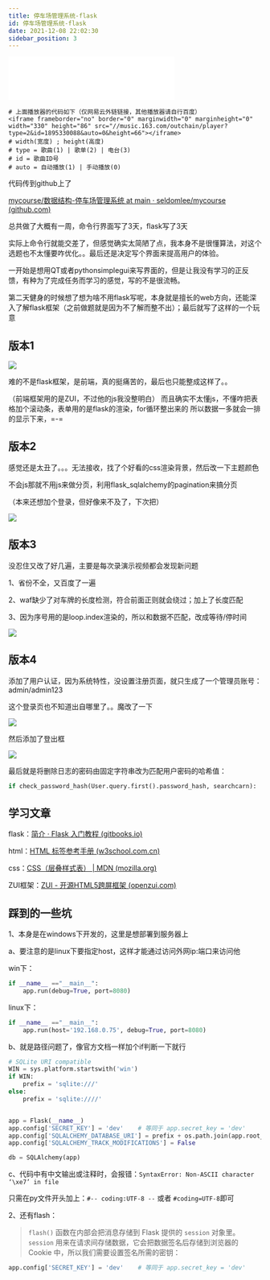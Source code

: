 ```yaml
---
title: 停车场管理系统-flask
id: 停车场管理系统-flask
date: 2021-12-08 22:02:30
sidebar_position: 3
---
```


<!-- more -->

<iframe frameborder="no" border="0" marginwidth="0" marginheight="0" width="330" height="86" src="//music.163.com/outchain/player?type=2&id=1895330088&auto=0&height=66"></iframe>

```
# 上面播放器的代码如下（仅网易云外链链接，其他播放器请自行百度）
<iframe frameborder="no" border="0" marginwidth="0" marginheight="0" width="330" height="86" src="//music.163.com/outchain/player?type=2&id=1895330088&auto=0&height=66"></iframe>
# width(宽度) ; height(高度)
# type = 歌曲(1) | 歌单(2) | 电台(3)
# id = 歌曲ID号
# auto = 自动播放(1) | 手动播放(0)
```

代码传到github上了

[mycourse/数据结构-停车场管理系统 at main · seldomlee/mycourse (github.com)](https://github.com/seldomlee/mycourse/tree/main/数据结构-停车场管理系统)



总共做了大概有一周，命令行界面写了3天，flask写了3天

​	实际上命令行就能交差了，但感觉确实太简陋了点，我本身不是很懂算法，对这个选题也不太懂要咋优化。。最后还是决定写个界面来提高用户的体验。

​	一开始是想用QT或者pythonsimplegui来写界面的，但是让我没有学习的正反馈，有种为了完成任务而学习的感觉，写的不是很流畅。

​	第二天健身的时候想了想为啥不用flask写呢，本身就是擅长的web方向，还能深入了解flask框架（之前做题就是因为不了解而整不出）；最后就写了这样的一个玩意



## 版本1

![](https://s2.loli.net/2021/12/07/z9cmPe7DkjudfLx.png)

难的不是flask框架，是前端，真的挺痛苦的，最后也只能整成这样了。。

（前端框架用的是ZUI，不过他的js我没整明白）
而且确实不太懂js，不懂咋把表格加个滚动条，表单用的是flask的渲染，for循环整出来的
所以数据一多就会一排的显示下来，=-=





## 版本2

感觉还是太丑了。。。无法接收，找了个好看的css渲染背景，然后改一下主题颜色

不会js那就不用js来做分页，利用flask_sqlalchemy的pagination来搞分页

（本来还想加个登录，但好像来不及了，下次把）

![](https://s2.loli.net/2021/12/08/5ADJ319KaXU84gz.png)





## 版本3

没忍住又改了好几遍，主要是每次录演示视频都会发现新问题

1、省份不全，又百度了一遍

2、waf缺少了对车牌的长度检测，符合前面正则就会绕过；加上了长度匹配

3、因为序号用的是loop.index渲染的，所以和数据不匹配，改成等待/停时间

![](https://s2.loli.net/2021/12/08/PsUZRTdt5IG81k2.png)



## 版本4

添加了用户认证，因为系统特性，没设置注册页面，就只生成了一个管理员账号：admin/admin123

这个登录页也不知道出自哪里了。。魔改了一下

![](https://s2.loli.net/2022/01/20/dkWbEr78jYnUu2T.png)



然后添加了登出框

![](https://s2.loli.net/2022/01/20/E8VsazWt6JLhSfG.png)



最后就是将删除日志的密码由固定字符串改为匹配用户密码的哈希值：

```python
if check_password_hash(User.query.first().password_hash, searchcarn):
```



## 学习文章

flask：[简介 · Flask 入门教程 (gitbooks.io)](https://wizardforcel.gitbooks.io/greyli-flask-tutorial/content/)

html：[HTML 标签参考手册 (w3school.com.cn)](https://www.w3school.com.cn/tags/index.asp)

css：[CSS（层叠样式表） | MDN (mozilla.org)](https://developer.mozilla.org/zh-CN/docs/Web/CSS)

ZUI框架：[ZUI - 开源HTML5跨屏框架 (openzui.com)](https://www.openzui.com/#/)



## 踩到的一些坑

1、本身是在windows下开发的，这里是想部署到服务器上



a、要注意的是linux下要指定host，这样才能通过访问外网ip:端口来访问他

win下：

```python
if __name__ =="__main__":
    app.run(debug=True, port=8080)
```

linux下：

```python
if __name__ =="__main__":
    app.run(host='192.168.0.75', debug=True, port=8080)
```

b、就是路径问题了，像官方文档一样加个if判断一下就行

```python
# SQLite URI compatible
WIN = sys.platform.startswith('win')
if WIN:
    prefix = 'sqlite:///'
else:
    prefix = 'sqlite:////'


app = Flask(__name__)
app.config['SECRET_KEY'] = 'dev'    # 等同于 app.secret_key = 'dev'
app.config['SQLALCHEMY_DATABASE_URI'] = prefix + os.path.join(app.root_path, 'data.db')
app.config['SQLALCHEMY_TRACK_MODIFICATIONS'] = False

db = SQLAlchemy(app)
```

c、代码中有中文输出或注释时，会报错：`SyntaxError: Non-ASCII character ‘\xe7’ in file`

只需在py文件开头加上：`#-- coding:UTF-8 --`  或者  `#coding=UTF-8`即可



2、还有flash：

> `flash()` 函数在内部会把消息存储到 Flask 提供的 `session` 对象里。`session` 用来在请求间存储数据，它会把数据签名后存储到浏览器的 Cookie 中，所以我们需要设置签名所需的密钥：

```python
app.config['SECRET_KEY'] = 'dev'    # 等同于 app.secret_key = 'dev'
```

